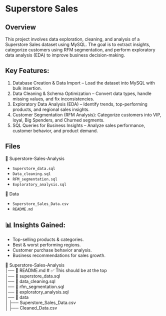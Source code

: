 # Superstore Sales

## Overview
This project involves data exploration, cleaning, and analysis of a Superstore Sales dataset using MySQL. The goal is to extract insights, categorize customers using RFM segmentation, and perform exploratory data analysis (EDA) to improve business decision-making.

##  Key Features:
1. Database Creation & Data Import – Load the dataset into MySQL with bulk insertion.
2. Data Cleaning & Schema Optimization – Convert data types, handle missing values, and fix inconsistencies.
3. Exploratory Data Analysis (EDA) – Identify trends, top-performing products, and regional sales insights.
4. Customer Segmentation (RFM Analysis): Categorize customers into VIP, loyal, Big Spenders, and Churned segments.
5. SQL Queries for Business Insights – Analyze sales performance, customer behavior, and product demand.

## Files
📁 Superstore-Sales-Analysis  
- `Superstore_data.sql`
- `Data_cleaning.sql`      
- `RFM_segmentation.sql`
- `Exploratory_analysis.sql`

📂 Data  
- `Superstore_Sales_Data.csv`    
- `README.md` 

## 📊 Insights Gained:
- Top-selling products & categories.
- Best & worst performing regions.
- Customer purchase behavior analysis.
- Business recommendations for sales growth.

📁 Superstore-Sales-Analysis  
│── 📄 README.md  # ✅ This should be at the top  
│── 📄 superstore_data.sql  
│── 📄 data_cleaning.sql  
│── 📄 rfm_segmentation.sql  
│── 📄 exploratory_analysis.sql  
│── 📂 data  
│   ├── Superstore_Sales_Data.csv  
│   ├── Cleaned_Data.csv  

